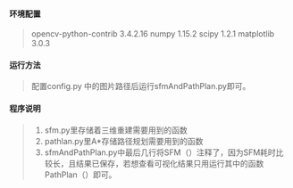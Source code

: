 #### 环境配置

> opencv-python-contrib 3.4.2.16
> numpy 1.15.2
> scipy 1.2.1
> matplotlib 3.0.3

#### 运行方法

> 配置config.py 中的图片路径后运行sfmAndPathPlan.py即可。

#### 程序说明

> 1. sfm.py里存储着三维重建需要用到的函数
> 2. pathlan.py里A*存储路径规划需要用到的函数
> 3. sfmAndPathPlan.py中最后几行将SFM（）注释了，因为SFM耗时比较长，且结果已保存，若想查看可视化结果只用运行其中的函数PathPlan（）即可。
